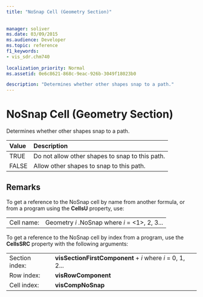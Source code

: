 ```yaml
---
title: "NoSnap Cell (Geometry Section)"
 
 
manager: soliver
ms.date: 03/09/2015
ms.audience: Developer
ms.topic: reference
f1_keywords:
- vis_sdr.chm740
 
localization_priority: Normal
ms.assetid: 0e6c8621-868c-9eac-926b-3049f18023b0

description: "Determines whether other shapes snap to a path."
---
```


# NoSnap Cell (Geometry Section)

Determines whether other shapes snap to a path.
  
|**Value**|**Description**|
|:-----|:-----|
| TRUE  <br/> | Do not allow other shapes to snap to this path.  <br/> |
| FALSE  <br/> | Allow other shapes to snap to this path.  <br/> |
   
## Remarks

To get a reference to the NoSnap cell by name from another formula, or from a program using the **CellsU** property, use: 
  
|||
|:-----|:-----|
| Cell name:  <br/> | Geometry  *i*  .NoSnap            where  *i*  = <1>, 2, 3...  <br/> |
   
To get a reference to the NoSnap cell by index from a program, use the **CellsSRC** property with the following arguments: 
  
|||
|:-----|:-----|
| Section index:  <br/> |**visSectionFirstComponent** +  *i*            where  *i*  = 0, 1, 2...  <br/> |
| Row index:  <br/> |**visRowComponent** <br/> |
| Cell index:  <br/> |**visCompNoSnap** <br/> |
   

